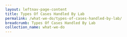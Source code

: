 ```yaml
---
layout: leftnav-page-content
title: Types Of Cases Handled By Lab
permalink: /what-we-do/types-of-cases-handled-by-lab/
breadcrumb: Types Of Cases Handled By Lab
collection_name: what-we-do
---
```

